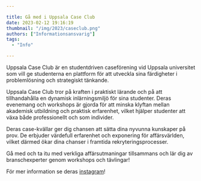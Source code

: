 ```yaml
---

title: Gå med i Uppsala Case Club
date: 2023-02-12 19:16:19
thumbnail: "/img/2023/caseclub.png"
authors: ["Informationsansvarig"]
tags: 
  - "Info"

---
```

Uppsala Case Club är en studentdriven caseförening vid Uppsala universitet som vill ge studenterna en plattform för att utveckla sina färdigheter i problemlösning och strategiskt tänkande.

Uppsala Case Club tror på kraften i praktiskt lärande och på att tillhandahålla en dynamisk inlärningsmiljö för sina studenter. Deras evenemang och workshops är gjorda för att minska klyftan mellan akademisk utbildning och praktisk erfarenhet, vilket hjälper studenter att växa både professionellt och som individer.

Deras case-kvällar ger dig chansen att sätta dina nyvunna kunskaper på prov. De erbjuder värdefull erfarenhet och exponering för affärsvärlden, vilket därmed ökar dina chanser i framtida rekryteringsprocesser.

Gå med och ta itu med verkliga affärsutmaningar tillsammans och lär dig av branschexperter genom workshops och tävlingar!

För mer information se deras [instagram](https://www.instagram.com/uppsalacaseclub/)!